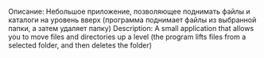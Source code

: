 Описание:
Небольшое приложение, позволяющее поднимать файлы и каталоги на уровень вверх (программа поднимает файлы из выбранной папки, а затем удаляет папку)
Description:
A small application that allows you to move files and directories up a level (the program lifts files from a selected folder, and then deletes the folder)
